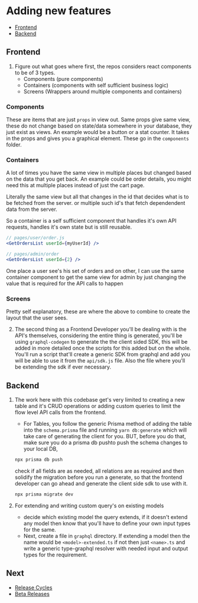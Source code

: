 # Adding new features

- [Frontend](#frontend)
- [Backend](#backend)

## Frontend

1. Figure out what goes where first, the repos considers react components to be of 3 types.
   - Components (pure components)
   - Containers (components with self sufficient business logic)
   - Screens (Wrappers around multiple components and containers)

### Components

These are items that are just `props` in view out. Same props give same view, these do not change based on state/data somewhere in your database, they just exist as views. An example would be a button or a stat counter. It takes in the props and gives you a graphical element. These go in the `components` folder.

### Containers

A lot of times you have the same view in multiple places but changed based on the data that you get back. An example could be order details, you might need this at multiple places instead of just the cart page.

Literally the same view but all that changes in the id that decides what is to be fetched from the server. or multiple such id's that fetch dependendent data from the server.

So a container is a self sufficient component that handles it's own API requests, handles it's own state but is still reusable.

```jsx
// pages/user/order.js
<GetOrdersList userId={myUserId} />

// pages/admin/order
<GetOrdersList userId={2} />
```

One place a user see's his set of orders and on other, I can use the same container component to
get the same view for admin by just changing the value that is required for the API calls to happen

### Screens

Pretty self explanatory, these are where the above to combine to create the layout that the user sees.

2. The second thing as a Frontend Developer you'll be dealing with is the API's themselves, considering the entire thing is generated, you'll be using `graphql-codegen` to generate the the client sided SDK, this will be added in more detailed once the scripts for this added but on the whole. You'll run a script that'll create a generic SDK from graphql and add you will be able to use it from the `api/sdk.js` file. Also the file where you'll be extending the sdk if ever necessary.

## Backend

1. The work here with this codebase get's very limited to creating a new table and it's CRUD operations or adding custom queries to limit the flow level API calls from the frontend.

   - For Tables, you follow the generic Prisma method of adding the table into the `schema.prisma` file and running `yarn db:generate` which will take care of generating the client for you. BUT, before you do that, make sure you do a prisma db pushto push the schema changes to your local DB,

   ```sh
   npx prisma db push
   ```

   check if all fields are as needed, all relations are as required and then solidify the migration before you run a generate, so that the frontend developer can go ahead and generate the client side sdk to use with it.

   ```sh
   npx prisma migrate dev
   ```

2. For extending and writing custom query's on existing models
   - decide which existing model the query extends, if it doesn't extend any model then know that you'll have to define your own input types for the same.
   - Next, create a file in `graphql` directory. If extending a model then the name would be `<model>-extended.ts` if not then just `<name>.ts` and write a generic type-graphql resolver with needed input and output types for the requirement.

## Next

- [Release Cycles](/docs/release-cycles.md)
- [Beta Releases](/docs/beta-releases.md)
